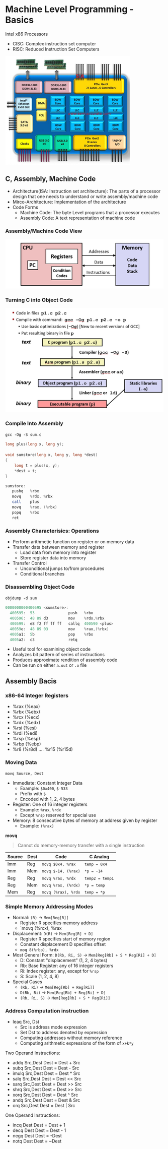 # Machine Level Programming - Basics

Intel x86 Processors

- CISC: Complex instruction set computer
- RISC: Reduced Instruction Set Computers

![.](resources/cpu-structure.png)

## C, Assembly, Machine Code

- Architecture(ISA: Instruction set architecture): The parts of a processor design that one needs to understand or write assembly/machine code
- Mirco-Architecture: Implementation of the architecture
- Code Forms
  - Machine Code: The byte Level programs that a processor executes
  - Assembly Code: A text representation of machine code

### Assembly/Machine Code View

![.](resources/assembly-code-view.png)

### Turning C into Object Code

![.](resources/compile-to-object.png)

### Compile Into Assembly

`gcc -Og -S sum.c`

```c
long plus(long x, long y);

void sumstore(long x, long y, long *dest)
{
    long t = plus(x, y);
    *dest = t;
}
```

```as
sumstore:
   pushq   %rbx
   movq    %rdx, %rbx
   call    plus
   movq    %rax, (%rbx)
   popq    %rbx
   ret
```

### Assembly Characterisics: Operations

- Perform arithmetic function on register or on memory data
- Transfer data between memory and register
  - Load data from memory into register
  - Store register data into memory
- Transfer Control
  - Unconditional jumps to/from procedures
  - Conditional branches

### Disassembling Object Code

`objdump -d sum`

```as
0000000000400595 <sumstore>:
  400595:  53               push   %rbx
  400596:  48 89 d3         mov    %rdx,%rbx
  400599:  e8 f2 ff ff ff   callq  400590 <plus>
  40059e:  48 89 03         mov    %rax,(%rbx)
  4005a1:  5b               pop    %rbx
  4005a2:  c3               retq
```

- Useful tool for examining object code
- Analyzes bit pattern of series of instructions
- Produces approximate rendition of assembly code
- Can be run on either `a.out` or `.o` file

## Assembly Bacis

### x86-64 Integer Registers

- %rax (%eax)
- %rbx (%ebx)
- %rcx (%ecx)
- %rdx (%edx)
- %rsi (%esi)
- %rdi (%edi)
- %rsp (%esp)
- %rbp (%ebp)
- %r8 (%r8d) .... %r15 (%r15d)

### Moving Data

`movq Source, Dest`

- Immediate: Constant Integer Data
  - Example: `$0x400`, `$-533`
  - Prefix with `$`
  - Encoded with 1, 2, 4 bytes
- Register: One of 16 integer registers
  - Example: `%rax`, `%rdx`
  - Except `%rsp` reserved for special use
- Memory: 8 consecutive bytes of memory at address given by register
  - Example: `(%rax)`

**movq**

> Cannot do memory-memory transfer with a single instruction

| Source | Dest | Code                | C Analog        |
| ------ | ---- | ------------------- | --------------- |
| Imm    | Reg  | `movq $0x4, %rax`   | `temp = 0x4`    |
| Imm    | Mem  | `movq $-14, (%rax)` | `*p = -14`      |
| Reg    | Reg  | `movq %rax, %rdx`   | `temp2 = temp1` |
| Reg    | Mem  | `movq %rax, (%rdx)` | `*p = temp`     |
| Mem    | Reg  | `movq (%rax), %rdx` | `temp = *p`     |

### Simple Memory Addressing Modes

- Normal: `(R)` -> `Mem[Reg[R]]`
  - Register R specifies memory address
  - `movq (%rcx), %rax
- Displacement: `D(R)` -> `Mem[Reg[R] + D]`
  - Register R specifies start of memory region
  - Constant displacement D specifies offset
  - `moq 8(%rbp), %rdx`
- Most General Form: `D(Rb, Ri, S)` -> `Mem[Reg[Rb] + S * Reg[Ri] + D]`
  - D: Constant "displacement" (1, 2, 4 bytes)
  - Rb: Base Register: any of 16 integer registers
  - Ri: Index register: any, except for `%rsp`
  - S: Scale (1, 2, 4, 8)
- Special Cases
  - `(Rb, Ri)` -> `Mem[Reg[Rb] + Reg[Ri]]`
  - `D(Rb, Ri)` -> `Mem[Reg[Rb] + Reg[Ri] + D]`
  - `(Rb, Ri, S)` -> `Mem[Reg[Rb] + S * Reg[Ri]]`

### Address Computation instruction

- leaq Src, Dst
  - Src is address mode expression
  - Set Dst to address denoted by expression
  - Computing addresses without memory reference
  - Computing arithmetic expressions of the form of `x+k*y`

Two Operand Instructions:

- addq Src,Dest Dest = Dest + Src
- subq Src,Dest Dest = Dest - Src
- imulq Src,Dest Dest = Dest \* Src
- salq Src,Dest Dest = Dest << Src
- sarq Src,Dest Dest = Dest >> Src
- shrq Src,Dest Dest = Dest >> Src
- xorq Src,Dest Dest = Dest ^ Src
- andq Src,Dest Dest = Dest & Src
- orq Src,Dest Dest = Dest | Src

One Operand Instructions:

- incq Dest Dest = Dest + 1
- decq Dest Dest = Dest - 1
- negq Dest Dest = -Dest
- notq Dest Dest = ~Dest

